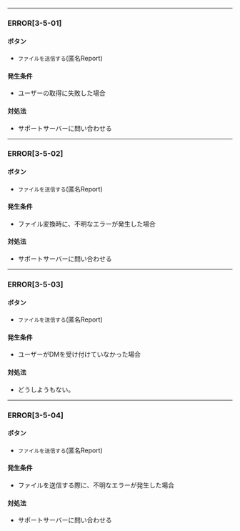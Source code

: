 
---

### ERROR[3-5-01]
#### ボタン
- `ファイルを送信する`(匿名Report)
#### 発生条件
- ユーザーの取得に失敗した場合
#### 対処法
- サポートサーバーに問い合わせる

---

### ERROR[3-5-02]
#### ボタン
- `ファイルを送信する`(匿名Report)
#### 発生条件
- ファイル変換時に、不明なエラーが発生した場合
#### 対処法
- サポートサーバーに問い合わせる

---

### ERROR[3-5-03]
#### ボタン
- `ファイルを送信する`(匿名Report)
#### 発生条件
- ユーザーがDMを受け付けていなかった場合
#### 対処法
- どうしようもない。

---

### ERROR[3-5-04]
#### ボタン
- `ファイルを送信する`(匿名Report)
#### 発生条件
- ファイルを送信する際に、不明なエラーが発生した場合
#### 対処法
- サポートサーバーに問い合わせる